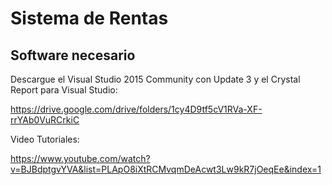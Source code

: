 # Sistema de Rentas

## Software necesario

Descargue el Visual Studio 2015 Community con Update 3 y el Crystal Report para Visual Studio: 

https://drive.google.com/drive/folders/1cy4D9tf5cV1RVa-XF-rrYAb0VuRCrkiC

Video Tutoriales:

https://www.youtube.com/watch?v=BJBdptgvYVA&list=PLApO8iXtRCMvqmDeAcwt3Lw9kR7jOeqEe&index=1

